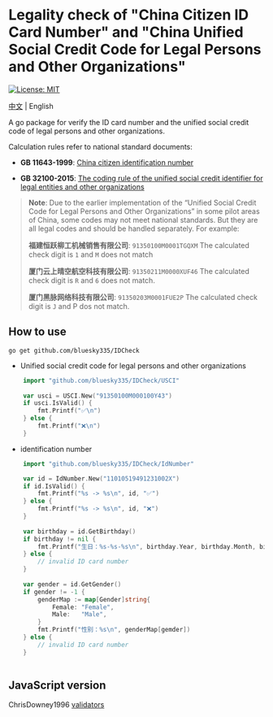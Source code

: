 # Legality check of "China Citizen ID Card Number" and "China Unified Social Credit Code for Legal Persons and Other Organizations"

[![License: MIT](https://img.shields.io/badge/License-MIT-blue.svg)](https://opensource.org/licenses/MIT)

[中文](README.md) | English

A go package for verify the ID card number and the unified social credit code of legal persons and other organizations.

Calculation rules refer to national standard documents:

- **GB 11643-1999**: [China citizen identification number](http://www.gb688.cn/bzgk/gb/newGbInfo?hcno=080D6FBF2BB468F9007657F26D60013E)

- **GB 32100-2015**: [The coding rule of the unified social credit identifier for legal entities and other organizations](http://www.gb688.cn/bzgk/gb/newGbInfo?hcno=24691C25985C1073D3A7C85629378AC0)

> **Note**: Due to the earlier implementation of the “Unified Social Credit Code for Legal Persons and Other Organizations” in some pilot areas of China, some codes may not meet national standards. But they are all legal codes and should be handled separately.
> For example:
>
> **福建恒跃柳工机械销售有限公司**: `91350100M0001TGQXM` The calculated check digit is `1` and `M` does not match
>
> **厦门云上晴空航空科技有限公司**: `91350211M0000XUF46` The calculated check digit is `R` and `6` does not match.
>
> **厦门黑脉网络科技有限公司**: `91350203M0001FUE2P` The calculated check digit is `J` and P dos not match.

## How to use

``` shell
go get github.com/bluesky335/IDCheck
```

- Unified social credit code for legal persons and other organizations


```go
    import "github.com/bluesky335/IDCheck/USCI"
  
    var usci = USCI.New("91350100M000100Y43")
    if usci.IsValid() {
        fmt.Printf("✅\n")
    } else {
        fmt.Printf("❌\n")
    }
```

- identification number

``` go
    import "github.com/bluesky335/IDCheck/IdNumber"

    var id = IdNumber.New("11010519491231002X")
    if id.IsValid() {
        fmt.Printf("%s -> %s\n", id, "✅")
    } else {
        fmt.Printf("%s -> %s\n", id, "❌")
    }
    
    var birthday = id.GetBirthday()
	if birthday != nil {
	    fmt.Printf("生日：%s-%s-%s\n", birthday.Year, birthday.Month, birthday.Day)
	} else {
		// invalid ID card number
	}
	
	var gender = id.GetGender()
	if gender != -1 {
	    genderMap := map[Gender]string{
			Female: "Female",
			Male:   "Male",
		}
	    fmt.Printf("性别：%s\n", genderMap[gemder])
	} else {
	    // invalid ID card number
	}
     
```

## JavaScript version

ChrisDowney1996  [validators](https://github.com/ChrisDowney1996/validators)

